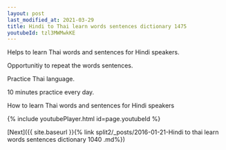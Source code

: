 ```yaml
---
layout: post
last_modified_at: 2021-03-29
title: Hindi to Thai learn words sentences dictionary 1475 
youtubeId: tzl3MWMwkKE
---
```

 
 
Helps to learn Thai words and sentences for Hindi speakers.

Opportunitiy to repeat the words sentences. 

Practice Thai language. 
 
10 minutes practice every day. 
 
How to learn Thai words and sentences for Hindi speakers 
 
{% include youtubePlayer.html id=page.youtubeId %}
 
 
[Next]({{ site.baseurl }}{% link  split2/_posts/2016-01-21-Hindi to thai learn words sentences dictionary 1040 .md%})
 

